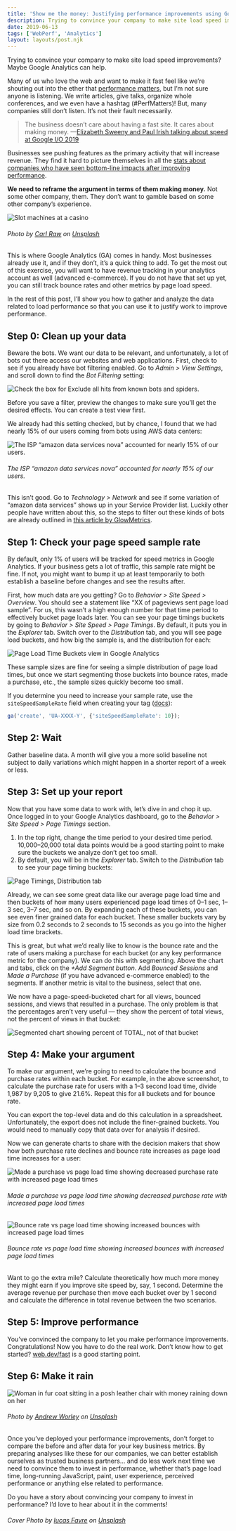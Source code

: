```yaml
---
title: 'Show me the money: Justifying performance improvements using Google Analytics'
description: Trying to convince your company to make site load speed improvements? Maybe Google Analytics can help.
date: 2019-06-13
tags: ['WebPerf', 'Analytics']
layout: layouts/post.njk
---
```

Trying to convince your company to make site load speed improvements? Maybe Google Analytics can help.

Many of us who love the web and want to make it fast feel like we’re shouting out into the ether that [performance matters](https://developers.google.com/web/fundamentals/performance/why-performance-matters/), but I’m not sure anyone is listening. We write articles, give talks, organize whole conferences, and we even have a hashtag (#PerfMatters)! But, many companies still don’t listen. It’s not their fault necessarily.

> The business doesn’t care about having a fast site. It cares about making money.
> —[Elizabeth Sweeny and Paul Irish talking about speed at Google I/O 2019](https://www.youtube.com/watch?v=mLjxXPHuIJo&list=PLNYkxOF6rcIATmAmz7HcCzongGvQEtx8i&index=12&t=0s)

Businesses see pushing features as the primary activity that will increase revenue. They find it hard to picture themselves in all the [stats about companies who have seen bottom-line impacts after improving performance](https://wpostats.com/).

**We need to reframe the argument in terms of them making money.** Not some other company, them. They don’t want to gamble based on some other company’s experience.

![Slot machines at a casino](https://thepracticaldev.s3.amazonaws.com/i/pv9ffvesj7dt39k533xe.jpeg)
###### Photo by [Carl Raw](https://unsplash.com/photos/7H7KVCihBvI?utm_source=unsplash&utm_medium=referral&utm_content=creditCopyText) on [Unsplash](https://unsplash.com/collections/1815009/checkout?utm_source=unsplash&utm_medium=referral&utm_content=creditCopyText)

This is where Google Analytics (GA) comes in handy. Most businesses already use it, and if they don’t, it’s a quick thing to add. To get the most out of this exercise, you will want to have revenue tracking in your analytics account as well (advanced e-commerce). If you do not have that set up yet, you can still track bounce rates and other metrics by page load speed.

In the rest of this post, I’ll show you how to gather and analyze the data related to load performance so that you can use it to justify work to improve performance.

## Step 0: Clean up your data

Beware the bots. We want our data to be relevant, and unfortunately, a lot of bots out there access our websites and web applications. First, check to see if you already have bot filtering enabled. Go to _Admin > View Settings_, and scroll down to find the _Bot Filtering_ setting:

![Check the box for Exclude all hits from known bots and spiders.](https://thepracticaldev.s3.amazonaws.com/i/dp5z1rupesxcymkproju.png)

Before you save a filter, preview the changes to make sure you’ll get the desired effects. You can create a test view first.

We already had this setting checked, but by chance, I found that we had nearly 15% of our users coming from bots using AWS data centers:

![The ISP “amazon data services nova” accounted for nearly 15% of our users.](https://thepracticaldev.s3.amazonaws.com/i/6ogir6hobs90ev753h8i.png)
###### The ISP “amazon data services nova” accounted for nearly 15% of our users.

This isn’t good. Go to _Technology > Network_ and see if some variation of “amazon data services” shows up in your Service Provider list. Luckily other people have written about this, so the steps to filter out these kinds of bots are already outlined in [this article by GlowMetrics](https://www.glowmetrics.com/blog/analytics-bot-spam-amazon/).

## Step 1: Check your page speed sample rate

By default, only 1% of users will be tracked for speed metrics in Google Analytics. If your business gets a lot of traffic, this sample rate might be fine. If not, you might want to bump it up at least temporarily to both establish a baseline before changes and see the results after.

First, how much data are you getting? Go to _Behavior > Site Speed > Overview_. You should see a statement like “XX of pageviews sent page load sample”. For us, this wasn’t a high enough number for that time period to effectively bucket page loads later. You can see your page timings buckets by going to _Behavior > Site Speed > Page Timings_. By default, it puts you in the _Explorer_ tab. Switch over to the _Distribution_ tab, and you will see page load buckets, and how big the sample is, and the distribution for each:

![Page Load Time Buckets view in Google Analytics](https://thepracticaldev.s3.amazonaws.com/i/9reg66krqfsqt0tbvlwo.png)

These sample sizes are fine for seeing a simple distribution of page load times, but once we start segmenting those buckets into bounce rates, made a purchase, etc., the sample sizes quickly become too small.

If you determine you need to increase your sample rate, use the `siteSpeedSampleRate` field when creating your tag ([docs](https://developers.google.com/analytics/devguides/collection/analyticsjs/field-reference#siteSpeedSampleRate)):

```javascript
ga('create', 'UA-XXXX-Y', {'siteSpeedSampleRate': 10});
```

## Step 2: Wait

Gather baseline data. A month will give you a more solid baseline not subject to daily variations which might happen in a shorter report of a week or less.

## Step 3: Set up your report

Now that you have some data to work with, let’s dive in and chop it up. Once logged in to your Google Analytics dashboard, go to the _Behavior > Site Speed > Page Timings_ section.

1. In the top right, change the time period to your desired time period. 10,000–20,000 total data points would be a good starting point to make sure the buckets we analyze don’t get too small.
2. By default, you will be in the _Explorer_ tab. Switch to the _Distribution_ tab to see your page timing buckets:

![Page Timings, Distribution tab](https://thepracticaldev.s3.amazonaws.com/i/dtvulpjdho6a41hxelev.png)

Already, we can see some great data like our average page load time and then buckets of how many users experienced page load times of 0–1 sec, 1–3 sec, 3–7 sec, and so on. By expanding each of these buckets, you can see even finer grained data for each bucket. These smaller buckets vary by size from 0.2 seconds to 2 seconds to 15 seconds as you go into the higher load time brackets.

This is great, but what we’d really like to know is the bounce rate and the rate of users making a purchase for each bucket (or any key performance metric for the company). We can do this with segmenting. Above the chart and tabs, click on the _+Add Segment button_. Add _Bounced Sessions_ and _Made a Purchase_ (if you have advanced e-commerce enabled) to the segments. If another metric is vital to the business, select that one.

We now have a page-speed-bucketed chart for all views, bounced sessions, and views that resulted in a purchase. The only problem is that the percentages aren’t very useful — they show the percent of total views, not the percent of views in that bucket:

![Segmented chart showing percent of TOTAL, not of that bucket](https://thepracticaldev.s3.amazonaws.com/i/0fwue5nsnd7b9xxwue7w.png)

## Step 4: Make your argument

To make our argument, we’re going to need to calculate the bounce and purchase rates within each bucket. For example, in the above screenshot, to calculate the purchase rate for users with a 1–3 second load time, divide 1,987 by 9,205 to give 21.6%. Repeat this for all buckets and for bounce rate.

You can export the top-level data and do this calculation in a spreadsheet. Unfortunately, the export does not include the finer-grained buckets. You would need to manually copy that data over for analysis if desired.

Now we can generate charts to share with the decision makers that show how both purchase rate declines and bounce rate increases as page load time increases for a user:

![Made a purchase vs page load time showing decreased purchase rate with increased page load times](https://thepracticaldev.s3.amazonaws.com/i/u0l4ryegeigvtekwnhng.png)
###### Made a purchase vs page load time showing decreased purchase rate with increased page load times

![Bounce rate vs page load time showing increased bounces with increased page load times](https://thepracticaldev.s3.amazonaws.com/i/xj6obyyta8bf9a3wmzrq.png)
###### Bounce rate vs page load time showing increased bounces with increased page load times

Want to go the extra mile? Calculate theoretically how much more money they might earn if you improve site speed by, say, 1 second. Determine the average revenue per purchase then move each bucket over by 1 second and calculate the difference in total revenue between the two scenarios.

## Step 5: Improve performance

You’ve convinced the company to let you make performance improvements. Congratulations! Now you have to do the real work. Don’t know how to get started? [web.dev/fast](https://web.dev/fast) is a good starting point.

## Step 6: Make it rain

![Woman in fur coat sitting in a posh leather chair with money raining down on her](https://thepracticaldev.s3.amazonaws.com/i/ptwt5ue30iwoupwwwkr8.jpeg)
###### Photo by [Andrew Worley](https://unsplash.com/photos/mMD6mossbVk?utm_source=unsplash&utm_medium=referral&utm_content=creditCopyText) on [Unsplash](https://unsplash.com/collections/1815009/checkout?utm_source=unsplash&utm_medium=referral&utm_content=creditCopyText)

Once you’ve deployed your performance improvements, don’t forget to compare the before and after data for your key business metrics. By preparing analyses like these for our companies, we can better establish ourselves as trusted business partners… and do less work next time we need to convince them to invest in performance, whether that’s page load time, long-running JavaScript, paint, user experience, perceived performance or anything else related to performance.

Do you have a story about convincing your company to invest in performance? I’d love to hear about it in the comments!

###### Cover Photo by [lucas Favre](https://unsplash.com/photos/MNXaW_ABlZY?utm_source=unsplash&utm_medium=referral&utm_content=creditCopyText) on [Unsplash](https://unsplash.com/collections/1815009/checkout?utm_source=unsplash&utm_medium=referral&utm_content=creditCopyText)


